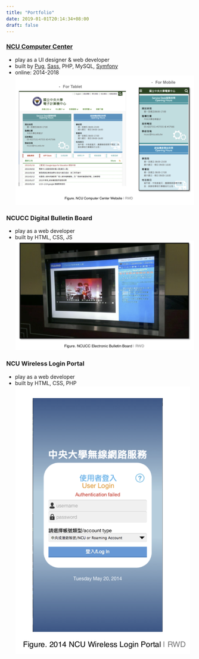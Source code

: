 ```yaml
---
title: "Portfolio"
date: 2019-01-01T20:14:34+08:00
draft: false
---
```


### [NCU Computer Center](https://www.cc.ncu.edu.tw/)
- play as a UI designer & web developer
- built by [Pug](https://pugjs.org), [Sass](https://sass-lang.com/), PHP, MySQL, [Symfony](https://symfony.com/)
- online: 2014-2018
![ncucc](/images/portfolio/ncucc-ccweb.png)

### NCUCC Digital Bulletin Board
- play as a web developer
- built by HTML, CSS, JS
![ncucc](/images/portfolio/ncucc-dbb.png)

### NCU Wireless Login Portal
- play as a web developer
- built by HTML, CSS, PHP
![ncucc](/images/portfolio/ncucc-wireless.png)